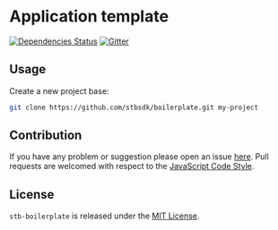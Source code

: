 Application template
====================

[![Dependencies Status](https://img.shields.io/david/stbsdk/boilerplate.svg?style=flat-square)](https://david-dm.org/stbsdk/boilerplate)
[![Gitter](https://img.shields.io/badge/gitter-join%20chat-blue.svg?style=flat-square)](https://gitter.im/DarkPark/stbsdk)


## Usage ##

Create a new project base:

```bash
git clone https://github.com/stbsdk/boilerplate.git my-project
```


## Contribution ##

If you have any problem or suggestion please open an issue [here](https://github.com/stbsdk/boilerplate/issues).
Pull requests are welcomed with respect to the [JavaScript Code Style](https://github.com/DarkPark/jscs).


## License ##

`stb-boilerplate` is released under the [MIT License](license.md).
